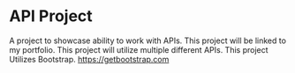 # API Project
A project to showcase ability to work with APIs. This project will be linked to my portfolio. This project will utilize multiple different APIs.
This project Utilizes Bootstrap. https://getbootstrap.com
